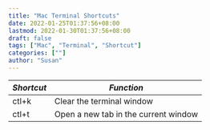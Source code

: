 ```yaml
---
title: "Mac Terminal Shortcuts"
date: 2022-01-25T01:37:56+08:00
lastmod: 2022-01-30T01:37:56+08:00
draft: false
tags: ["Mac", "Terminal", "Shortcut"]
categories: [""]
author: "Susan"
---
```

<!--hiddenFromHomePage: true-->


| *Shortcut* | *Function* |
| --- | --- |
| ctl+k | Clear the terminal window |
| ctl+t | Open a new tab in the current window |
